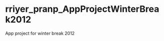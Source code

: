 rriyer_pranp_AppProjectWinterBreak2012
======================================

App project for winter break 2012